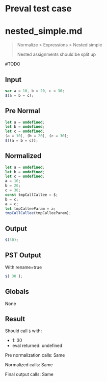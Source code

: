 # Preval test case

# nested_simple.md

> Normalize > Expressions > Nested simple
>
> Nested assignments should be split up

#TODO

## Input

`````js filename=intro
var a = 10, b = 20, c = 30;
$(a = b = c);
`````

## Pre Normal


`````js filename=intro
let a = undefined;
let b = undefined;
let c = undefined;
(a = 10), (b = 20), (c = 30);
$((a = b = c));
`````

## Normalized


`````js filename=intro
let a = undefined;
let b = undefined;
let c = undefined;
a = 10;
b = 20;
c = 30;
const tmpCallCallee = $;
b = c;
a = c;
let tmpCalleeParam = a;
tmpCallCallee(tmpCalleeParam);
`````

## Output


`````js filename=intro
$(30);
`````

## PST Output

With rename=true

`````js filename=intro
$( 30 );
`````

## Globals

None

## Result

Should call `$` with:
 - 1: 30
 - eval returned: undefined

Pre normalization calls: Same

Normalized calls: Same

Final output calls: Same
